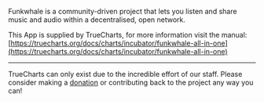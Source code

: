 Funkwhale is a community-driven project that lets you listen and share music and audio within a decentralised, open network.


This App is supplied by TrueCharts, for more information visit the manual: [https://truecharts.org/docs/charts/incubator/funkwhale-all-in-one](https://truecharts.org/docs/charts/incubator/funkwhale-all-in-one)

---

TrueCharts can only exist due to the incredible effort of our staff.
Please consider making a [donation](https://truecharts.org/docs/about/sponsor) or contributing back to the project any way you can!
